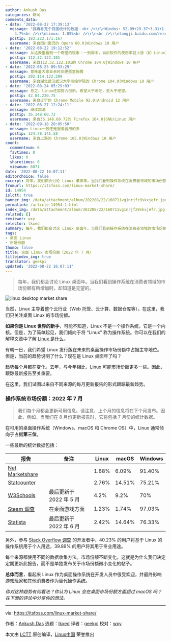 ```yaml
---
author: Ankush Das
categories: 新闻
comments_data:
- date: '2022-08-22 17:39:13'
  message: "我再补充个百度统计的数据：<br />\r\nWindos: 52.09+29.37+3.31+1.61+1.4 = 87.78%<br />\r\nmacOS:
    4.7%<br />\r\nLinux: 1.85%<br />\r\n<br />\r\ntongji.baidu.com/research/site#os"
  postip: 183.223.171.167
  username: 来自四川南充的 Opera 80.0|Windows 10 用户
- date: '2022-08-22 19:12:52'
  message: 从这表里看到一个奇怪的现象：一到周末，自由软件的使用率就上涨（如 Linux），而商业软件的使用率往往下跌（如 Windows、macOS、Chrome）。不知道这意味着什么
  postip: 112.32.122.101
  username: 来自112.32.122.101的 Chrome 104.0|Windows 10 用户
- date: '2022-08-23 09:53:29'
  message: 意味着大家业余时间更愿意折腾
  postip: 202.114.122.209
  username: 来自湖北武汉武汉大学测绘学院的 Chrome 104.0|Windows 10 用户
- date: '2022-08-24 05:29:03'
  message: 总之，linux还需努力创新，希望大于渺茫，更大于绝望。
  postip: 42.84.230.75
  username: 来自辽宁的 Chrome Mobile 92.0|Android 12 用户
- date: '2022-08-27 12:24:11'
  message: 继续加油
  postip: 36.148.60.72
  username: 来自36.148.60.72的 Firefox 104.0|GNU/Linux 用户
- date: '2022-09-18 20:05:50'
  message: Linux一般还是服务器用的多
  postip: 124.78.141.58
  username: 来自上海的 Chrome 105.0|Windows 10 用户
count:
  commentnum: 6
  favtimes: 0
  likes: 0
  sharetimes: 0
  viewnum: 6071
date: '2022-08-22 16:07:11'
editorchoice: false
excerpt: 每年，我们都会讨论 Linux 桌面年。当我们看到操作系统在消费者领域的市场份额有所增加时，却知道是无望的。
fromurl: https://itsfoss.com/linux-market-share/
id: 14954
islctt: true
banner_img: /data/attachment/album/202208/22/160711vg1nrjfz9skxjefr.jpg
permalink: /article-14954-1.html
index_img: /data/attachment/album/202208/22/160711vg1nrjfz9skxjefr.jpg.thumb.jpg
related: []
reviewer: wxy
selector: lkxed
summary: 每年，我们都会讨论 Linux 桌面年。当我们看到操作系统在消费者领域的市场份额有所增加时，却知道是无望的。
tags:
- 桌面 Linux
- 市场份额
thumb: false
title: 桌面 Linux 市场份额（2022 年 7 月）
titleindex_img: true
translator: geekpi
updated: '2022-08-22 16:07:11'
---
```



> 
> 每年，我们都会讨论 Linux 桌面年。当我们看到操作系统在消费者领域的市场份额有所增加时，却知道是无望的。
> 
> 
> 


![linux desktop market share](/data/attachment/album/202208/22/160711vg1nrjfz9skxjefr.jpg)


当然，Linux 主导着整个云行业（Web 托管、云计算、数据仓库等）。在这里，我们只关注桌面 Linux 的市场份额。


**如果你是 Linux 世界的新手**，可能不知道，Linux 不是一个操作系统，它是一个内核。但是，为了简单起见，我们倾向于将 “Linux” 称为操作系统。你可以在我们的解释文章中了解 [Linux 是什么](https://itsfoss.com/what-is-linux/)。


有朝一日，我们希望 Linux 发行版在未来的桌面操作市场份额中占据主导地位。但是，当前的趋势说明了什么？现在是 Linux 桌面年了吗？


趋势每个月都在变化。去年，与今年相比，Linux 可能市场份额更多一些。因此，跟踪最新报告至关重要。


在这里，我们试图以来自不同来源的每月更新报告的形式跟踪最新趋势。


### 操作系统市场份额：2022 年 7 月



> 
> 我们每个月都会更新可用信息。请注意，上个月的信息将在下个月发布。因此，例如，当我们在 8 月份更新报告时，它将包括 7 月份的统计数据。
> 
> 
> 


在可用的桌面操作系统（Windows、macOS 和 Chrome OS）中，Linux 通常倾向于占据**第三位**。


一些最新的统计数据包括：




| 报告 | 备注 | Linux | macOS | Windows |
| --- | --- | --- | --- | --- |
| [Net Marketshare](https://www.netmarketshare.com/operating-system-market-share.aspx?options=%7B%22filter%22%3A%7B%22%24and%22%3A%5B%7B%22deviceType%22%3A%7B%22%24in%22%3A%5B%22Desktop%2Flaptop%22%5D%7D%7D%5D%7D%2C%22dateLabel%22%3A%22Custom%22%2C%22attributes%22%3A%22share%22%2C%22group%22%3A%22platform%22%2C%22sort%22%3A%7B%22share%22%3A-1%7D%2C%22id%22%3A%22platformsDesktop%22%2C%22dateInterval%22%3A%22Monthly%22%2C%22dateStart%22%3A%222021-12%22%2C%22dateEnd%22%3A%222022-07%22%2C%22segments%22%3A%22-1000%22%7D) |  | 1.68% | 6.09% | 91.40% |
| [Statcounter](https://gs.statcounter.com/os-market-share/desktop/worldwide) |  | 2.76% | 14.51% | 75.21% |
| [W3Schools](https://www.w3schools.com/browsers/browsers_os.asp) | 最后更新于 2022 年 5 月 | 4.2% | 9.2% | 70% |
| [Steam 调查](https://store.steampowered.com/hwsurvey/Steam-Hardware-Software-Survey-Welcome-to-Steam?platform=linux) | 在桌面游戏方面 | 1.23% | 1.74% | 97.03% |
| [Statista](https://www.statista.com/statistics/218089/global-market-share-of-windows-7/) | 最后更新于 2022 年 6 月 | 2.42% | 14.64% | 76.33% |


另外，参与 [Stack Overflow 调查](https://survey.stackoverflow.co/2022/#technology-most-popular-technologies) 的开发者中，40.23% 的用户将基于 Linux 的操作系统用于个人用途，39.89% 的用户将其用于专业用途。


每个来源都使用不同的数据收集方法。市场份额不断变化，这就是为什么我们决定定期更新此报告，而不是单独发布关于市场份额微小变化的帖子。


**总体而言**，看起来 Linux 作为桌面操作系统在开发人员中很受欢迎，并最终影响游戏玩家和其他消费者作为替代操作系统。


*你对这种趋势有何看法？你认为 Linux 会在桌面市场份额方面超过 macOS 吗？在下面的评论中分享你的想法。*




---


via: <https://itsfoss.com/linux-market-share/>


作者：[Ankush Das](https://itsfoss.com/author/ankush/) 选题：[lkxed](https://github.com/lkxed) 译者：[geekpi](https://github.com/geekpi) 校对：[wxy](https://github.com/wxy)


本文由 [LCTT](https://github.com/LCTT/TranslateProject) 原创编译，[Linux中国](https://linux.cn/) 荣誉推出